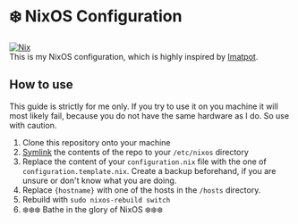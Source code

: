 # ❄️ NixOS Configuration
[![Nix](https://img.shields.io/badge/built%20with-Nix-5277C3.svg?style=flat-square&logo=NixOS&logoColor=white)](https://nixos.org)  
This is my NixOS configuration, which is highly inspired by [Imatpot](https://github.com/imatpot/dotfiles).

## How to use
This guide is strictly for me only. If you try to use it on you machine it will most likely fail, because you do not have the same hardware as I do. So use with caution. 

1. Clone this repository onto your machine
2. [Symlink](https://stackoverflow.com/questions/1240636/symlink-copying-a-directory-hierarchy) the contents of the repo to your `/etc/nixos` directory
3. Replace the content of your `configuration.nix` file with the one of `configuration.template.nix`. Create a backup beforehand, if you are unsure or don't know what you are doing.
4. Replace `{hostname}` with one of the hosts in the `/hosts` directory.
5. Rebuild with `sudo nixos-rebuild switch` 
5. ❄️❄️❄️ Bathe in the glory of NixOS ❄️❄️❄️
